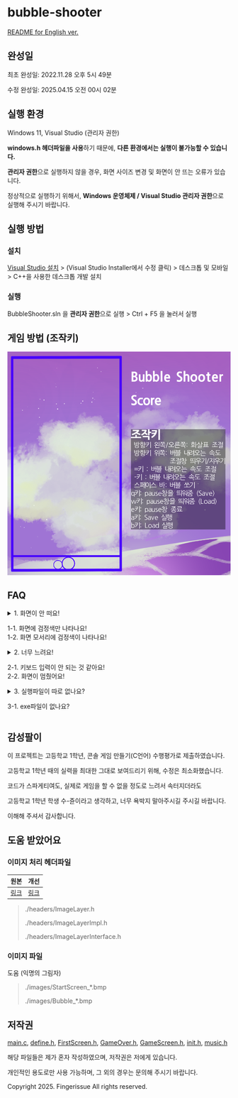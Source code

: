 # bubble-shooter
[README for English ver.](./README-en.md)

## 완성일
최초 완성일: 2022.11.28 오후 5시 49분

수정 완성일: 2025.04.15 오전 00시 02분

## 실행 환경
Windows 11, Visual Studio (관리자 권한)

**windows.h 헤더파일을 사용**하기 때문에, **다른 환경에서는 실행이 불가능할 수 있습니다.**

**관리자 권한**으로 실행하지 않을 경우, 화면 사이즈 변경 및 화면이 안 뜨는 오류가 있습니다.

정상적으로 실행하기 위해서, **Windows 운영체제 / Visual Studio 관리자 권한**으로 실행해 주시기 바랍니다.

## 실행 방법
### 설치 
[Visual Studio 설치](https://visualstudio.microsoft.com/ko/thank-you-downloading-visual-studio/?sku=Community&channel=Release&version=VS2022&source=VSLandingPage&passive=false&cid=2030) > (Visual Studio Installer에서 수정 클릭) > 데스크톱 및 모바일 > C++을 사용한 데스크톱 개발 설치
### 실행
BubbleShooter.sln 을 **관리자 권한**으로 실행 > Ctrl + F5 을 눌러서 실행

## 게임 방법 (조작키)
![image](./images/GameLayout.bmp)

## FAQ
<details><summary>
1. 화면이 안 떠요!

1-1. 화면에 검정색만 나타나요!<br>
1-2. 화면 모서리에 검정색이 나타나요!</summary>

A1. 관리자 권한으로 실행 해 보세요

A2. 그래도 안 된다면 다음 설정을 확인해 주세요!
 - 프로젝트 > 속성 > 구성 속성 > 고급 > 문자집합 멀티바이트 문잡 집합 사용
</details>
<details><summary>
2. 너무 느려요!

2-1. 키보드 입력이 안 되는 것 같아요!<br>
2-2. 화면이 멈췄어요!</summary>

A2. 저도 그래요...ㅜ 인내심을 가지고 기다린다면 언젠간 될 겁니다.

일단 코드가 돌아간 다는 것에 의의를 둡시다..!
</details>
<details><summary>
3. 실행파일이 따로 없나요?

3-1. exe파일이 없나요?</summary>

A3. exe파일은 제가 어떻게 만드는지 몰라서 없습니다.
</details>

## 감성팔이
이 프로젝트는 고등학교 1학년, 콘솔 게임 만들기(C언어) 수행평가로 제출하였습니다.

고등학교 1학년 때의 실력을 최대한 그대로 보여드리기 위해, 수정은 최소화했습니다.

코드가 스파게티여도, 실제로 게임을 할 수 없을 정도로 느려서 속터지더라도

고등학교 1학년 학생 수-쥰이라고 생각하고, 너무 욕박지 말아주시길 주시길 바랍니다.

이해해 주셔서 감사합니다.

## 도움 받았어요
### 이미지 처리 헤더파일
|원본|개선|
|---|---|
|[링크](https://github.com/MinSeungHyun/CodeTheCompany/tree/master/ConsoleGame/ImageUtils)|[링크](https://hdox.de/manylayer)|

 > ./headers/ImageLayer.h
 >
 > ./headers/ImageLayerImpl.h
 > 
 > ./headers/ImageLayerInterface.h

### 이미지 파일
도움 (익명의 그림자)
 > ./images/StartScreen_*.bmp
 >
 > ./images/Bubble_*.bmp

## 저작권
[main.c](./main.c), [define.h](./headers/define.h), [FirstScreen.h](./headers/FirstScreen.h), [GameOver.h](./headers/GameOver.h), [GameScreen.h](./headers/GameScreen.h), [init.h](./headers/init.h), [music.h](./headers/music.h)

해당 파일들은 제가 혼자 작성하였으며, 저작권은 저에게 있습니다.

개인적인 용도로만 사용 가능하며, 그 외의 경우는 문의해 주시기 바랍니다.

Copyright 2025. Fingerissue All rights reserved.